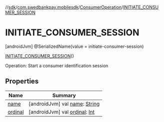 //[sdk](../../../../index.md)/[com.swedbankpay.mobilesdk](../../index.md)/[ConsumerOperation](../index.md)/[INITIATE_CONSUMER_SESSION](index.md)



# INITIATE_CONSUMER_SESSION  
 [androidJvm] @SerializedName(value = initiate-consumer-session)  
  
[INITIATE_CONSUMER_SESSION](index.md)()  


Operation: Start a consumer identification session

   


## Properties  
  
|  Name |  Summary | 
|---|---|
| <a name="com.swedbankpay.mobilesdk/ConsumerOperation.INITIATE_CONSUMER_SESSION/name/#/PointingToDeclaration/"></a>[name](name.md)| <a name="com.swedbankpay.mobilesdk/ConsumerOperation.INITIATE_CONSUMER_SESSION/name/#/PointingToDeclaration/"></a> [androidJvm] val [name](name.md): [String](https://kotlinlang.org/api/latest/jvm/stdlib/kotlin/-string/index.html)   <br>|
| <a name="com.swedbankpay.mobilesdk/ConsumerOperation.INITIATE_CONSUMER_SESSION/ordinal/#/PointingToDeclaration/"></a>[ordinal](ordinal.md)| <a name="com.swedbankpay.mobilesdk/ConsumerOperation.INITIATE_CONSUMER_SESSION/ordinal/#/PointingToDeclaration/"></a> [androidJvm] val [ordinal](ordinal.md): [Int](https://kotlinlang.org/api/latest/jvm/stdlib/kotlin/-int/index.html)   <br>|

